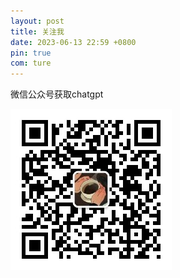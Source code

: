 ```yaml
---
layout: post
title: 关注我
date: 2023-06-13 22:59 +0800
pin: true
com: ture
---
```

微信公众号获取chatgpt

![img](/myweixin.jpg)
